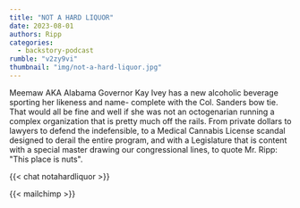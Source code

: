 ```yaml
---
title: "NOT A HARD LIQUOR"
date: 2023-08-01
authors: Ripp
categories: 
  - backstory-podcast
rumble: "v2zy9vi"
thumbnail: "img/not-a-hard-liquor.jpg"
---
```


Meemaw AKA Alabama Governor Kay Ivey has a new alcoholic beverage sporting her likeness and name- complete with the Col. Sanders bow tie. That would all be fine and well if she was not an octogenarian running a complex organization that is pretty much off the rails. From private dollars to lawyers to defend the indefensible, to a Medical Cannabis License scandal designed to derail the entire program, and with a Legislature that is content with a special master drawing our congressional lines, to quote Mr. Ripp: "This place is nuts".


{{< chat notahardliquor >}}

{{< mailchimp >}}